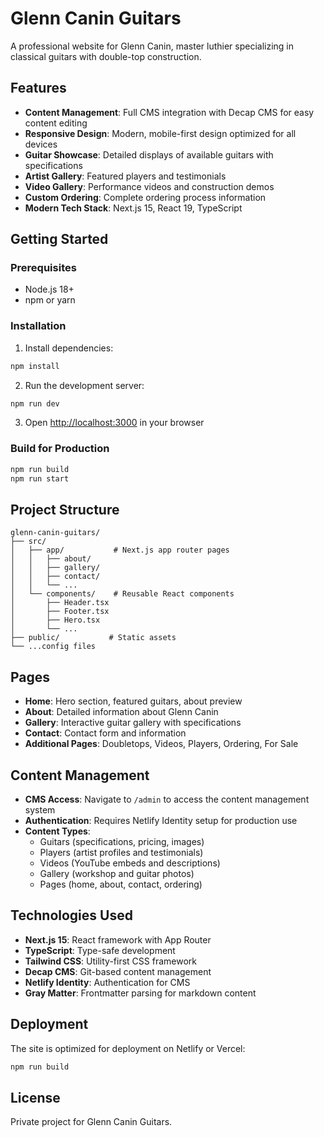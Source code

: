 # Glenn Canin Guitars

A professional website for Glenn Canin, master luthier specializing in classical guitars with double-top construction.

## Features

- **Content Management**: Full CMS integration with Decap CMS for easy content editing
- **Responsive Design**: Modern, mobile-first design optimized for all devices
- **Guitar Showcase**: Detailed displays of available guitars with specifications
- **Artist Gallery**: Featured players and testimonials
- **Video Gallery**: Performance videos and construction demos
- **Custom Ordering**: Complete ordering process information
- **Modern Tech Stack**: Next.js 15, React 19, TypeScript

## Getting Started

### Prerequisites

- Node.js 18+ 
- npm or yarn

### Installation

1. Install dependencies:
```bash
npm install
```

2. Run the development server:
```bash
npm run dev
```

3. Open [http://localhost:3000](http://localhost:3000) in your browser

### Build for Production

```bash
npm run build
npm run start
```

## Project Structure

```
glenn-canin-guitars/
├── src/
│   ├── app/           # Next.js app router pages
│   │   ├── about/
│   │   ├── gallery/
│   │   ├── contact/
│   │   └── ...
│   └── components/    # Reusable React components
│       ├── Header.tsx
│       ├── Footer.tsx
│       ├── Hero.tsx
│       └── ...
├── public/           # Static assets
└── ...config files
```

## Pages

- **Home**: Hero section, featured guitars, about preview
- **About**: Detailed information about Glenn Canin
- **Gallery**: Interactive guitar gallery with specifications
- **Contact**: Contact form and information
- **Additional Pages**: Doubletops, Videos, Players, Ordering, For Sale

## Content Management

- **CMS Access**: Navigate to `/admin` to access the content management system
- **Authentication**: Requires Netlify Identity setup for production use
- **Content Types**:
  - Guitars (specifications, pricing, images)
  - Players (artist profiles and testimonials)
  - Videos (YouTube embeds and descriptions)
  - Gallery (workshop and guitar photos)
  - Pages (home, about, contact, ordering)

## Technologies Used

- **Next.js 15**: React framework with App Router
- **TypeScript**: Type-safe development
- **Tailwind CSS**: Utility-first CSS framework
- **Decap CMS**: Git-based content management
- **Netlify Identity**: Authentication for CMS
- **Gray Matter**: Frontmatter parsing for markdown content

## Deployment

The site is optimized for deployment on Netlify or Vercel:

```bash
npm run build
```

## License

Private project for Glenn Canin Guitars.

